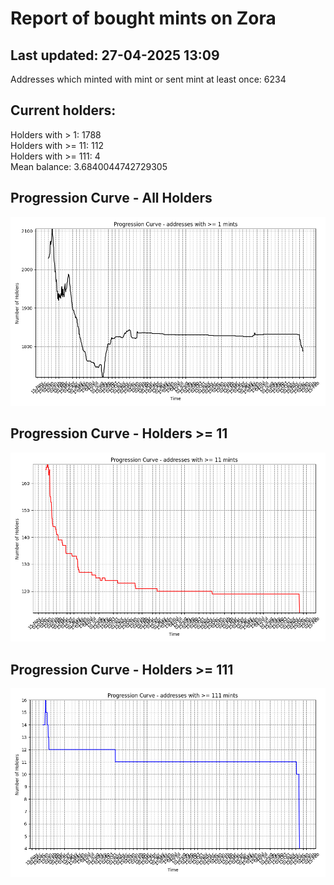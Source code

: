 # Report of bought mints on Zora
## Last updated: 27-04-2025 13:09
Addresses which minted with mint or sent mint at least once: 6234

## Current holders:
Holders with > 1: 1788  
Holders with >= 11: 112  
Holders with >= 111: 4  
Mean balance: 3.6840044742729305  

## Progression Curve - All Holders
![addresses with >= 1 mint](progression_curve_all.png)
## Progression Curve - Holders >= 11
![addresses with >= 11 mints](progression_curve_gt_11.png)
## Progression Curve - Holders >= 111
![addresses with >= 111 mints](progression_curve_gt_111.png)
